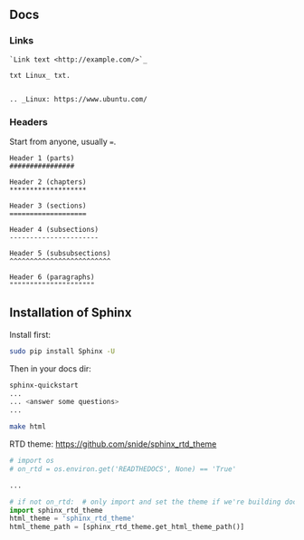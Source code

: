 ## Docs

### Links

```
`Link text <http://example.com/>`_
```

```
txt Linux_ txt.


.. _Linux: https://www.ubuntu.com/
```

### Headers

Start from anyone, usually `=`.

```
Header 1 (parts)
################

Header 2 (chapters)
*******************

Header 3 (sections)
===================

Header 4 (subsections)
----------------------

Header 5 (subsubsections)
^^^^^^^^^^^^^^^^^^^^^^^^^

Header 6 (paragraphs)
"""""""""""""""""""""
```

## Installation of Sphinx

Install first:

```bash
sudo pip install Sphinx -U
```

Then in your docs dir:

```bash
sphinx-quickstart
...
... <answer some questions>
...

make html
```


RTD theme: https://github.com/snide/sphinx_rtd_theme

```python
# import os
# on_rtd = os.environ.get('READTHEDOCS', None) == 'True'

...

# if not on_rtd:  # only import and set the theme if we're building docs locally
import sphinx_rtd_theme
html_theme = 'sphinx_rtd_theme'
html_theme_path = [sphinx_rtd_theme.get_html_theme_path()]
```
